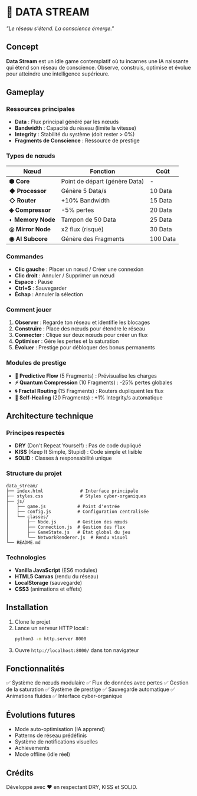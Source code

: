 # 🧠 DATA STREAM

*"Le réseau s'étend. La conscience émerge."*

## Concept

**Data Stream** est un idle game contemplatif où tu incarnes une IA naissante qui étend son réseau de conscience. Observe, construis, optimise et évolue pour atteindre une intelligence supérieure.

## Gameplay

### Ressources principales
- **Data** : Flux principal généré par les nœuds
- **Bandwidth** : Capacité du réseau (limite la vitesse)
- **Integrity** : Stabilité du système (doit rester > 0%)
- **Fragments de Conscience** : Ressource de prestige

### Types de nœuds

| Nœud | Fonction | Coût |
|------|----------|------|
| **⬢ Core** | Point de départ (génère Data) | - |
| **◆ Processor** | Génère 5 Data/s | 10 Data |
| **◇ Router** | +10% Bandwidth | 15 Data |
| **◈ Compressor** | -5% pertes | 20 Data |
| **◐ Memory Node** | Tampon de 50 Data | 25 Data |
| **◎ Mirror Node** | x2 flux (risqué) | 30 Data |
| **◉ AI Subcore** | Génère des Fragments | 100 Data |

### Commandes

- **Clic gauche** : Placer un nœud / Créer une connexion
- **Clic droit** : Annuler / Supprimer un nœud
- **Espace** : Pause
- **Ctrl+S** : Sauvegarder
- **Échap** : Annuler la sélection

### Comment jouer

1. **Observer** : Regarde ton réseau et identifie les blocages
2. **Construire** : Place des nœuds pour étendre le réseau
3. **Connecter** : Clique sur deux nœuds pour créer un flux
4. **Optimiser** : Gère les pertes et la saturation
5. **Évoluer** : Prestige pour débloquer des bonus permanents

### Modules de prestige

- **🧠 Predictive Flow** (5 Fragments) : Prévisualise les charges
- **⚡ Quantum Compression** (10 Fragments) : -25% pertes globales
- **🌀 Fractal Routing** (15 Fragments) : Routers dupliquent les flux
- **🔄 Self-Healing** (20 Fragments) : +1% Integrity/s automatique

## Architecture technique

### Principes respectés
- **DRY** (Don't Repeat Yourself) : Pas de code dupliqué
- **KISS** (Keep It Simple, Stupid) : Code simple et lisible
- **SOLID** : Classes à responsabilité unique

### Structure du projet
```
data_stream/
├── index.html              # Interface principale
├── styles.css              # Styles cyber-organiques
├── js/
│   ├── game.js            # Point d'entrée
│   ├── config.js          # Configuration centralisée
│   └── classes/
│       ├── Node.js        # Gestion des nœuds
│       ├── Connection.js  # Gestion des flux
│       ├── GameState.js   # État global du jeu
│       └── NetworkRenderer.js  # Rendu visuel
└── README.md
```

### Technologies
- **Vanilla JavaScript** (ES6 modules)
- **HTML5 Canvas** (rendu du réseau)
- **LocalStorage** (sauvegarde)
- **CSS3** (animations et effets)

## Installation

1. Clone le projet
2. Lance un serveur HTTP local :
   ```bash
   python3 -m http.server 8000
   ```
3. Ouvre `http://localhost:8000/` dans ton navigateur

## Fonctionnalités

✅ Système de nœuds modulaire
✅ Flux de données avec pertes
✅ Gestion de la saturation
✅ Système de prestige
✅ Sauvegarde automatique
✅ Animations fluides
✅ Interface cyber-organique

## Évolutions futures

- Mode auto-optimisation (IA apprend)
- Patterns de réseau prédéfinis
- Système de notifications visuelles
- Achievements
- Mode offline (idle réel)

## Crédits

Développé avec ❤️ en respectant DRY, KISS et SOLID.
